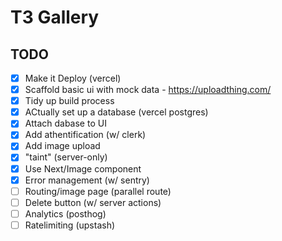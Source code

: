 # T3 Gallery

## TODO

- [x] Make it Deploy (vercel)
- [x] Scaffold basic ui with mock data - https://uploadthing.com/
- [x] Tidy up build process
- [x] ACtually set up a database (vercel postgres)
- [x] Attach dabase to UI
- [x] Add athentification (w/ clerk)
- [x] Add image upload
- [x] "taint" (server-only) 
- [x] Use Next/Image component
- [x] Error management (w/ sentry)
- [ ] Routing/image page (parallel route)
- [ ] Delete button (w/ server actions)
- [ ] Analytics (posthog)
- [ ] Ratelimiting (upstash)